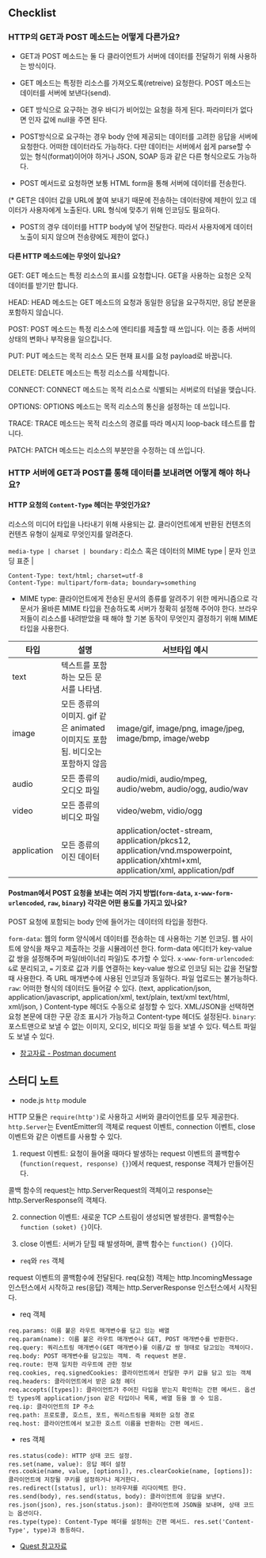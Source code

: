 ## Checklist

### HTTP의 GET과 POST 메소드는 어떻게 다른가요?

* GET과 POST 메소드는 둘 다 클라이언트가 서버에 데이터를 전달하기 위해 사용하는 방식이다.
* GET 메소드는 특정한 리소스를 가져오도록(retreive) 요청한다. POST 메소드는 데이터를 서버에 보낸다(send).

* GET 방식으로 요구하는 경우 바디가 비어있는 요청을 하게 된다. 파라미터가 없다면 인자 값에 null을 주면 된다.
* POST방식으로 요구하는 경우 body 안에 제공되는 데이터를 고려한 응답을 서버에 요청한다. 어떠한 데이터라도 가능하다. 다만 데이터는 서버에서 쉽게 parse할 수 있는 형식(format)이어야 하거나 JSON, SOAP 등과 같은 다른 형식으로도 가능하다.
* POST 메서드로 요청하면 보통 HTML form을 통해 서버에 데이터를 전송한다.

(* GET은 데이터 값을 URL에 붙여 보내기 때문에 전송하는 데이터량에 제한이 있고 데이터가 사용자에게 노출된다. URL 형식에 맞추기 위해 인코딩도 필요하다.
* POST의 경우 데이터를 HTTP body에 넣어 전달한다. 따라서 사용자에게 데이터 노출이 되지 않으며 전송량에도 제한이 없다.)

#### 다른 HTTP 메소드에는 무엇이 있나요?

GET: GET 메소드는 특정 리소스의 표시를 요청합니다. GET을 사용하는 요청은 오직 데이터를 받기만 합니다.

HEAD: HEAD 메소드는 GET 메소드의 요청과 동일한 응답을 요구하지만, 응답 본문을 포함하지 않습니다.

POST: POST 메소드는 특정 리소스에 엔티티를 제출할 때 쓰입니다. 이는 종종 서버의 상태의 변화나 부작용을 일으킵니다. 

PUT: PUT 메소드는 목적 리소스 모든 현재 표시를 요청 payload로 바꿉니다.

DELETE: DELETE 메소드는 특정 리소스를 삭제합니다.

CONNECT: CONNECT 메소드는 목적 리소스로 식별되는 서버로의 터널을 맺습니다.

OPTIONS: OPTIONS 메소드는 목적 리소스의 통신을 설정하는 데 쓰입니다.

TRACE: TRACE 메소드는 목적 리소스의 경로를 따라 메시지 loop-back 테스트를 합니다.

PATCH: PATCH 메소드는 리소스의 부분만을 수정하는 데 쓰입니다.

### HTTP 서버에 GET과 POST를 통해 데이터를 보내려면 어떻게 해야 하나요?

#### HTTP 요청의 `Content-Type` 헤더는 무엇인가요?

리소스의 미디어 타입을 나타내기 위해 사용되는 값. 클라이언트에게 반환된 컨텐츠의 컨텐츠 유형이 실제로 무엇인지를 알려준다.

`media-type | charset | boundary` : 리소스 혹은 데이터의 MIME type | 문자 인코딩 표준 | 

```
Content-Type: text/html; charset=utf-8
Content-Type: multipart/form-data; boundary=something
```

* MIME type: 클라이언트에게 전송된 문서의 종류를 알려주기 위한 메커니즘으로 각 문서가 올바른 MIME 타입을 전송하도록 서버가 정확히 설정해 주어야 한다. 브라우저들이 리소스를 내려받았을 때 해야 할 기본 동작이 무엇인지 결정하기 위해 MIME 타입을 사용한다. 

|타입|설명|서브타입 예시|
|-----|---------|-------|
|text|텍스트를 포함하는 모든 문서를 나타냄.|   |text/plain, text/html, text/css, text/javascript
|image|모든 종류의 이미지. gif 같은 animated 이미지도 포함됨. 비디오는 포함하지 않음|image/gif, image/png, image/jpeg, image/bmp, image/webp|
|audio|모든 종류의 오디오 파일|audio/midi, audio/mpeg, audio/webm, audio/ogg, audio/wav|
|video|모든 종류의 비디오 파일|video/webm, vidio/ogg|
|application|모든 종류의 이진 데이터|application/octet-stream, application/pkcs12, application/vnd.mspowerpoint, application/xhtml+xml, application/xml, application/pdf|

#### Postman에서 POST 요청을 보내는 여러 가지 방법(`form-data`, `x-www-form-urlencoded`, `raw`, `binary`) 각각은 어떤 용도를 가지고 있나요?

POST 요청에 포함되는 body 안에 들어가는 데이터의 타입을 정한다.

`form-data`: 웹의 form 양식에서 데이터를 전송하는 데 사용하는 기본 인코딩. 웹 사이트에 양식을 채우고 제출하는 것을 시뮬레이션 한다. form-data 에디터가 key-value 값 쌍을 설정해주며 파일(바이너리 파일)도 추가할 수 있다.
`x-www-form-urlencoded`: `&`로 분리되고, `=` 기호로 값과 키를 연결하는 key-value 쌍으로 인코딩 되는 값을 전달할 때 사용한다. 즉 URL 매개변수에 사용된 인코딩과 동일하다. 파일 업로드는 불가능하다.
`raw`: 어떠한 형식의 데이터도 들어갈 수 있다. (text, application/json, application/javascript, application/xml, text/plain, text/xml text/html, xml/json, ) Content-type 헤더도 수동으로 설정할 수 있다. XML/JSON을 선택하면 요청 본문에 대한 구문 강조 표시가 가능하고 Content-type 헤더도 설정된다.
`binary`: 포스트맨으로 보낼 수 없는 이미지, 오디오, 비디오 파일 등을 보낼 수 있다. 텍스트 파일도 보낼 수 있다. 

* [참고자료 - Postman document](https://www.getpostman.com/docs/v6/postman/sending_api_requests/requests)

## 스터디 노트

* node.js `http` module

HTTP 모듈은 `require(http')`로 사용하고 서버와 클라이언트를 모두 제공한다. `http.Server`는 EventEmitter의 객체로 request 이벤트, connection 이벤트, close 이벤트와 같은 이벤트를 사용할 수 있다.

1. request 이벤트: 요청이 들어올 때마다 발생하는 request 이벤트의 콜백함수(`function(request, response) {}`)에서 request, response 객체가 만들어진다.

콜백 함수의 request는 http.ServerRequest의 객체이고 response는 http.ServerResponse의 객체다.

2. connection 이벤트: 새로운 TCP 스트림이 생성되면 발생한다. 콜백함수는 `function (soket) {}`이다.

3. close 이벤트: 서버가 닫힐 때 발생하며, 콜백 함수는 `function() {}`이다. 

* `req`와 `res` 객체

request 이벤트의 콜백함수에 전달된다. req(요청) 객체는 http.IncomingMessage 인스턴스에서 시작하고 res(응답) 객체는 http.ServerResponse 인스턴스에서 시작된다.

- req 객체

```
req.params: 이름 붙은 라우트 매개변수를 담고 있는 배열
req.param(name): 이름 붙은 라우트 매개변수나 GET, POST 매개변수를 반환한다.
req.query: 쿼리스트링 매개변수(GET 매개변수)를 이름/값 쌍 형태로 담고있는 객체이다.
req.body: POST 매개변수를 담고있는 객체. 즉 request 본문.
req.route: 현재 일치한 라우트에 관한 정보
req.cookies, req.signedCookies: 클라이언트에서 전달한 쿠키 값을 담고 있는 객체
req.headers: 클라이언트에서 받은 요청 헤더
req.accepts([types]): 클라이언트가 주어진 타입을 받는지 확인하는 간편 메서드. 옵션인 types에 application/json 같은 타입이나 목록, 배열 등을 쓸 수 있음.
req.ip: 클라이언트의 IP 주소
req.path: 프로토콜, 호스트, 포트, 쿼리스트링을 제외한 요청 경로
req.host: 클라이언트에서 보고한 호스트 이름을 반환하는 간편 메서드.
```

- res 객체

```
res.status(code): HTTP 상태 코드 설정.
res.set(name, value): 응답 헤더 설정
res.cookie(name, value, [options]), res.clearCookie(name, [options]): 클라이언트에 저장될 쿠키를 설정하거나 제거한다.
res.redirect([status], url): 브라우저를 리다이렉트 한다.
res.send(body), res.send(status, body): 클라이언트에 응답을 보낸다. 
res.json(json), res.json(status.json): 클라이언트에 JSON을 보내며, 상태 코드는 옵션이다.
res.type(type): Content-Type 헤더를 설정하는 간편 메서드. res.set('Content-Type', type)과 동등하다.
```

* [Quest 참고자료](https://javafa.gitbooks.io/nodejs_server_basic/content/chapter4.html)